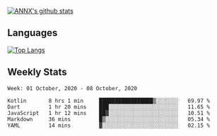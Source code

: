 [![ANNX's github stats](https://github-readme-stats.vercel.app/api?username=NXAN2901&count_private=true&show_icons=true&theme=vue)](https://github.com/NXAN2901)

## Languages
[![Top Langs](https://github-readme-stats.vercel.app/api/top-langs/?username=NXAN2901)](https://github.com/NXAN2901)

## Weekly Stats
<!--START_SECTION:waka-->
```text
Week: 01 October, 2020 - 08 October, 2020

Kotlin       8 hrs 1 min     █████████████████▒░░░░░░░   69.97 % 
Dart         1 hr 20 mins    ███░░░░░░░░░░░░░░░░░░░░░░   11.65 % 
JavaScript   1 hr 12 mins    ██▓░░░░░░░░░░░░░░░░░░░░░░   10.51 % 
Markdown     36 mins         █▒░░░░░░░░░░░░░░░░░░░░░░░   05.34 % 
YAML         14 mins         ▓░░░░░░░░░░░░░░░░░░░░░░░░   02.15 % 
```
<!--END_SECTION:waka-->
